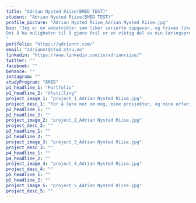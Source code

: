 ```yaml
---
title: "Adrian Nysted Riise(BMED TEST)"
student: "Adrian Nysted Riise(BMED TEST)"
profile_picture: "Adrian Nysted Riise_Adrian Nysted Riise.jpg"
bio: "Jeg er en webutvikler som liker varierte oppgaver, og trives like godt fremst som bakerst i web stacken. 
Det å ha muligheten til å gjøre feil er en viktig del av min læringsprosess, og jeg setter pris på utfordrende oppgaver som gir meg muligheten til å strekke meg.
"
portfolio: "https://adriannr.com/"
email: "adriannr@stud.ntnu.no"
linkedin: "https://www.linkedin.com/in/adrianriise/"
twitter: ""
facebook: ""
behance: ""
instagram: ""
studyProgram: "BMED"
p1_headline_1: "Portfolio"
p1_headline_2: "Utstilling"
project_image_1: "project_1_Adrian Nysted Riise.jpg"
project_desc_1: "For å lære mer om meg, mine prosjekter, og mine erfaringer, kan du besøke min personlige nettside på https://adriannr.com/."
p2_headline_1: ""
p2_headline_2: ""
project_image_2: "project_2_Adrian Nysted Riise.jpg"
project_desc_2: ""
p3_headline_1: ""
p3_headline_2: ""
project_image_3: "project_3_Adrian Nysted Riise.jpg"
project_desc_3: ""
p4_headline_1: ""
p4_headline_2: ""
project_image_4: "project_4_Adrian Nysted Riise.jpg"
project_desc_4: ""
p5_headline_1: ""
p5_headline_2: ""
project_image_5: "project_5_Adrian Nysted Riise.jpg"
project_desc_5: ""
---
```

